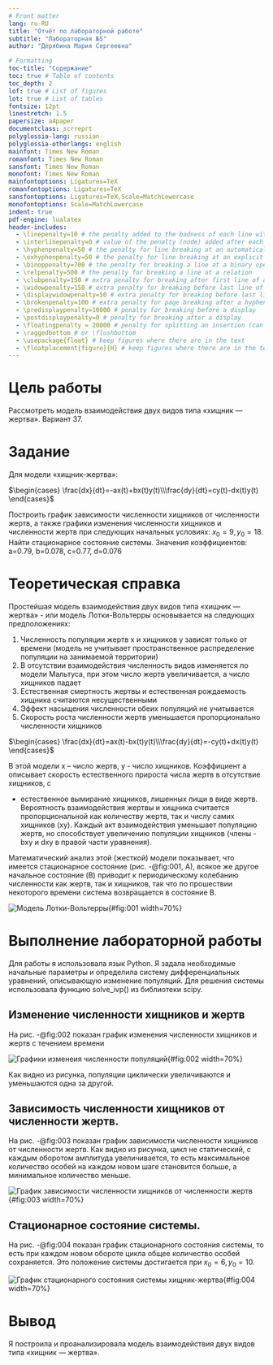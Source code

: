 ```yaml
---
# Front matter
lang: ru-RU
title: "Отчёт по лабораторной работе"
subtitle: "Лабораторная №5"
author: "Дерябина Мария Сергеевна"

# Formatting
toc-title: "Содержание"
toc: true # Table of contents
toc_depth: 2
lof: true # List of figures
lot: true # List of tables
fontsize: 12pt
linestretch: 1.5
papersize: a4paper
documentclass: scrreprt
polyglossia-lang: russian
polyglossia-otherlangs: english
mainfont: Times New Roman
romanfont: Times New Roman
sansfont: Times New Roman
monofont: Times New Roman
mainfontoptions: Ligatures=TeX
romanfontoptions: Ligatures=TeX
sansfontoptions: Ligatures=TeX,Scale=MatchLowercase
monofontoptions: Scale=MatchLowercase
indent: true
pdf-engine: lualatex
header-includes:
  - \linepenalty=10 # the penalty added to the badness of each line within a paragraph (no associated penalty node) Increasing the value makes tex try to have fewer lines in the paragraph.
  - \interlinepenalty=0 # value of the penalty (node) added after each line of a paragraph.
  - \hyphenpenalty=50 # the penalty for line breaking at an automatically inserted hyphen
  - \exhyphenpenalty=50 # the penalty for line breaking at an explicit hyphen
  - \binoppenalty=700 # the penalty for breaking a line at a binary operator
  - \relpenalty=500 # the penalty for breaking a line at a relation
  - \clubpenalty=150 # extra penalty for breaking after first line of a paragraph
  - \widowpenalty=150 # extra penalty for breaking before last line of a paragraph
  - \displaywidowpenalty=50 # extra penalty for breaking before last line before a display math
  - \brokenpenalty=100 # extra penalty for page breaking after a hyphenated line
  - \predisplaypenalty=10000 # penalty for breaking before a display
  - \postdisplaypenalty=0 # penalty for breaking after a display
  - \floatingpenalty = 20000 # penalty for splitting an insertion (can only be split footnote in standard LaTeX)
  - \raggedbottom # or \flushbottom
  - \usepackage{float} # keep figures where there are in the text
  - \floatplacement{figure}{H} # keep figures where there are in the text
---
```


# Цель работы

Рассмотреть модель взаимодействия двух видов типа «хищник — жертва». Вариант 37.


# Задание

Для модели «хищник-жертва»:
	
$\begin{cases} \frac{dx}{dt}=-ax(t)+bx(t)y(t)\\\frac{dy}{dt}=cy(t)-dx(t)y(t) \end{cases}$

Построить график зависимости численности хищников от численности жертв, а также графики изменения численности
хищников и численности жертв при следующих начальных условиях: $x_{0}=9, y_{0}=18$. Найти стационарное состояние системы.
Значения коэффициентов: a=0.79, b=0.078, c=0.77, d=0.076

# Теоретическая справка

Простейшая модель взаимодействия двух видов типа «хищник — жертва» - или модель Лотки-Вольтерры основывается на
следующих предположениях:
1. Численность популяции жертв x и хищников y зависят только от времени
(модель не учитывает пространственное распределение популяции на
занимаемой территории)
2. В отсутствии взаимодействия численность видов изменяется по модели
Мальтуса, при этом число жертв увеличивается, а число хищников падает
3. Естественная смертность жертвы и естественная рождаемость хищника
считаются несущественными
4. Эффект насыщения численности обеих популяций не учитывается
5. Скорость роста численности жертв уменьшается пропорционально
численности хищников

	
$\begin{cases} \frac{dx}{dt}=ax(t)-bx(t)y(t)\\\frac{dy}{dt}=-cy(t)+dx(t)y(t) \end{cases}$

В этой модели x – число жертв, y - число хищников. Коэффициент a
описывает скорость естественного прироста числа жертв в отсутствие хищников, с
- естественное вымирание хищников, лишенных пищи в виде жертв. Вероятность
взаимодействия жертвы и хищника считается пропорциональной как количеству
жертв, так и числу самих хищников (xy). Каждый акт взаимодействия уменьшает
популяцию жертв, но способствует увеличению популяции хищников (члены -bxy
и dxy в правой части уравнения). 

Математический анализ этой (жесткой) модели показывает, что имеется
стационарное состояние (рис. -@fig:001, А), всякое же другое начальное состояние (B) 
приводит к периодическому колебанию численности как жертв, так и хищников,
так что по прошествии некоторого времени система возвращается в состояние B.

![Модель Лотки-Вольтерры](image/4.png){#fig:001 width=70%}



# Выполнение лабораторной работы

Для работы я использовала язык Python. Я задала необходимые начальные параметры и определила
систему дифференциальных уравнений, описывающую изменение популяций.
Для решения системы использовала функцию solve_ivp() из библиотеки scipy.

## Изменение численности хищников и жертв

На рис. -@fig:002 показан график изменения численности хищников и жертв с течением времени

![Графики изменеия численности популяций](image/1.png){#fig:002 width=70%}

Как видно из рисунка, популяции циклически увеличиваются и уменьшаются одна за другой.

## Зависимость численности хищников от численности жертв.

На рис. -@fig:003 показан график зависимости численности хищников от численности жертв. Как видно из
рисунка, цикл не статический, с каждым оборотом амплитуда увеличивается, то есть максимальное количество особей
на каждом новом шаге становится больше, а минимальное количество меньше.

![График зависимости численности хищников от численности жертв](image/2.png){#fig:003 width=70%}

## Стационарное состояние системы.

На рис. -@fig:004 показан график стационарного состояния системы, то есть при каждом новом обороте цикла общее
количество особей сохраняется. Это положение системы достигается при $x_{0}=6, y_{0}=10$.

![График стационарного состояния системы хищник-жертва](image/3.png){#fig:004 width=70%}

# Вывод

Я построила и проанализировала модель взаимодействия двух видов типа «хищник — жертва».